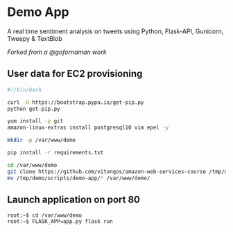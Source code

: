 # Demo App

A real time sentiment analysis on tweets using Python, Flask-API, Gunicorn, Tweepy &amp; TextBlob

*Forked from a @gofornaman work*

## User data for EC2 provisioning

```bash
#!/bin/bash

curl -O https://bootstrap.pypa.io/get-pip.py
python get-pip.py 

yum install -y git
amazon-linux-extras install postgresql10 vim epel -y

mkdir -p /var/www/demo

pip install -r requirements.txt

cd /var/www/demo
git clone https://github.com/vitongos/amazon-web-services-course /tmp/demo
mv /tmp/demo/scripts/demo-app/* /var/www/demo/
```

## Launch application on port 80

```console
root:~$ cd /var/www/demo
root:~$ FLASK_APP=app.py flask run
```
